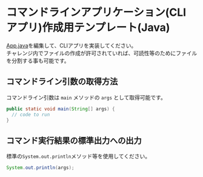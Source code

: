 # コマンドラインアプリケーション(CLI アプリ)作成用テンプレート(Java)

[App.java](src/main/java/codecheck/App.java)を編集して、CLIアプリを実装してください。  
チャレンジ内でファイルの作成が許可されていれば、可読性等のためにファイルを分割する事も可能です。

## コマンドライン引数の取得方法
コマンドライン引数は `main` メソッドの `args` として取得可能です。

```java
public static void main(String[] args) {
  // code to run
}
```

## コマンド実行結果の標準出力への出力
標準の`System.out.println`メソッド等を使用してください。

``` java
System.out.println(args);
```
